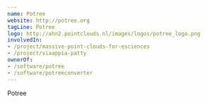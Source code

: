```yaml
---
name: Potree
website: http://potree.org
tagLine: Potree
logo: http://ahn2.pointclouds.nl/images/logos/potree_logo.png
involvedIn:
- /project/massive-point-clouds-for-esciences
- /project/viaappia-patty
ownerOf: 
- /software/potree
- /software/potreeconverter
---
```

Potree